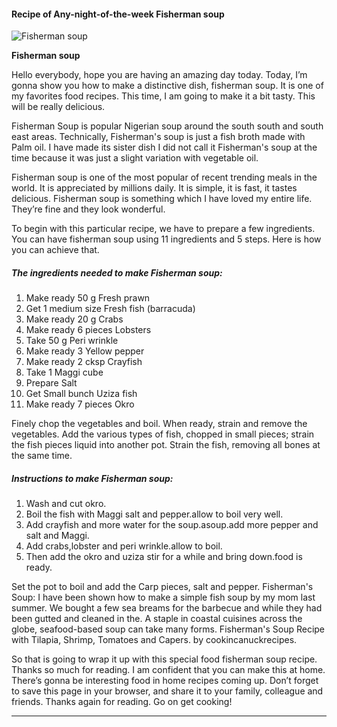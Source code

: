             

#### Recipe of Any-night-of-the-week Fisherman soup

![Fisherman soup](https://img-global.cpcdn.com/recipes/695d6d9a3c26649e/751x532cq70/fisherman-soup-recipe-main-photo.jpg)

**Fisherman soup**

Hello everybody, hope you are having an amazing day today. Today, I’m gonna show you how to make a distinctive dish, fisherman soup. It is one of my favorites food recipes. This time, I am going to make it a bit tasty. This will be really delicious.

Fisherman Soup is popular Nigerian soup around the south south and south east areas. Technically, Fisherman's soup is just a fish broth made with Palm oil. I have made its sister dish I did not call it Fisherman's soup at the time because it was just a slight variation with vegetable oil.

Fisherman soup is one of the most popular of recent trending meals in the world. It is appreciated by millions daily. It is simple, it is fast, it tastes delicious. Fisherman soup is something which I have loved my entire life. They’re fine and they look wonderful.

To begin with this particular recipe, we have to prepare a few ingredients. You can have fisherman soup using 11 ingredients and 5 steps. Here is how you can achieve that.

##### The ingredients needed to make Fisherman soup:

1.  Make ready 50 g Fresh prawn
2.  Get 1 medium size Fresh fish (barracuda)
3.  Make ready 20 g Crabs
4.  Make ready 6 pieces Lobsters
5.  Take 50 g Peri wrinkle
6.  Make ready 3 Yellow pepper
7.  Make ready 2 cksp Crayfish
8.  Take 1 Maggi cube
9.  Prepare Salt
10.  Get Small bunch Uziza fish
11.  Make ready 7 pieces Okro

Finely chop the vegetables and boil. When ready, strain and remove the vegetables. Add the various types of fish, chopped in small pieces; strain the fish pieces liquid into another pot. Strain the fish, removing all bones at the same time.

##### Instructions to make Fisherman soup:

1.  Wash and cut okro.
2.  Boil the fish with Maggi salt and pepper.allow to boil very well.
3.  Add crayfish and more water for the soup.asoup.add more pepper and salt and Maggi.
4.  Add crabs,lobster and peri wrinkle.allow to boil.
5.  Then add the okro and uziza stir for a while and bring down.food is ready.

Set the pot to boil and add the Carp pieces, salt and pepper. Fisherman's Soup: I have been shown how to make a simple fish soup by my mom last summer. We bought a few sea breams for the barbecue and while they had been gutted and cleaned in the. A staple in coastal cuisines across the globe, seafood-based soup can take many forms. Fisherman's Soup Recipe with Tilapia, Shrimp, Tomatoes and Capers. by cookincanuckrecipes.

So that is going to wrap it up with this special food fisherman soup recipe. Thanks so much for reading. I am confident that you can make this at home. There’s gonna be interesting food in home recipes coming up. Don’t forget to save this page in your browser, and share it to your family, colleague and friends. Thanks again for reading. Go on get cooking!

* * *